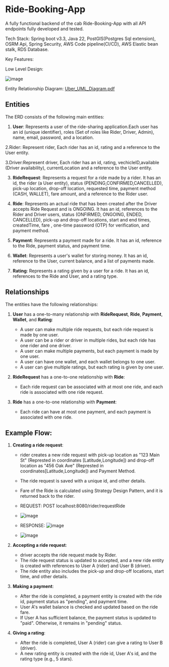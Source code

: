 # Ride-Booking-App
A fully functional backend of the cab Ride-Booking-App with all API endpoints fully developed and tested.

Tech Stack: Spring boot v3.3, Java 22, PostGIS(Postgres Sql extension), OSRM Api, Spring Security, AWS Code pipeline(CI/CD), AWS Elastic bean stalk, RDS Database.

Key Features:


Low Level Design:

![image](https://github.com/user-attachments/assets/1d504c2a-4db0-4978-845b-1b8452015d04)

Entity Relationship Diagram:
[Uber_UML_Diagram.pdf](https://github.com/user-attachments/files/16875695/Uber_UML_Diagram.pdf)

## Entities

The ERD consists of the following main entities:

1. **User**: Represents a user of the ride-sharing application.Each user has an id (unique identifier), roles (Set of roles like Rider, Driver, Admin), name, email, password, and a location.

2.Rider: Represent rider, Each rider has an id, rating and a reference to the User entity.

3.Driver:Represent driver, Each rider has an id, rating, vechicleID,available (Driver availability), currentLocation and a reference to the User entity.

3. **RideRequest**: Represents a request for a ride made by a rider. It has an id, the rider (a User entity), status (PENDING,CONFIRMED,CANCELLED), pick-up location, drop-off location, requested time, payment method (CASH, WALLET), fare amount, and a reference to the Rider user.

4. **Ride**: Represents an actual ride that has been created after the Driver accepts Ride Request and is ONGOING.
It has an id, references to the Rider and Driver users, status (ONFIRMED, ONGOING, ENDED, CANCELLED), pick-up and drop-off locations, start and end times, createdTime, fare , one-time password (OTP) for verification, and payment method.

6. **Payment**: Represents a payment made for a ride. It has an id, reference to the Ride, payment status, and payment time.

7. **Wallet**: Represents a user's wallet for storing money. It has an id, reference to the User, current balance, and a list of payments made.

8. **Rating**: Represents a rating given by a user for a ride. It has an id, references to the Ride and User, and a rating type.

## Relationships

The entities have the following relationships:

1. **User** has a one-to-many relationship with **RideRequest**, **Ride**, **Payment**, **Wallet**, and **Rating**:
   - A user can make multiple ride requests, but each ride request is made by one user.
   - A user can be a rider or driver in multiple rides, but each ride has one rider and one driver.
   - A user can make multiple payments, but each payment is made by one user.
   - A user can have one wallet, and each wallet belongs to one user.
   - A user can give multiple ratings, but each rating is given by one user.

2. **RideRequest** has a one-to-one relationship with **Ride**:
   - Each ride request can be associated with at most one ride, and each ride is associated with one ride request.

3. **Ride** has a one-to-one relationship with **Payment**:
   - Each ride can have at most one payment, and each payment is associated with one ride.

## Example Flow:

1. **Creating a ride request**:
   - rider creates a new ride request with pick-up location as "123 Main St" (Represted in coordinates [Latitude,Longitude]) and drop-off location as "456 Oak Ave"          (Represted in coordinates[Latitude,Longitude]) and Payment Method.
   - The ride request is saved with a unique id, and other details.
   - Fare of the Ride is calculated using Strategy Design Pattern, and it is returned back to the rider.
   - REQUEST: POST localhost:8080/rider/requestRide
   - ![image](https://github.com/user-attachments/assets/09e45e03-ea66-4fdf-add1-63174a5f9692)
  
   - RESPONSE: ![image](https://github.com/user-attachments/assets/27be01ff-199e-4773-b366-862c40c44522)
   - ![image](https://github.com/user-attachments/assets/bb5791e5-587f-47a7-91e3-4a09ca07a12e)


2. **Accepting a ride request**:
   - driver accepts the ride request made by Rider.
   - The ride request status is updated to accepted, and a new ride entity is created with references to User A (rider) and User B (driver).
   - The ride entity also includes the pick-up and drop-off locations, start time, and other details.
 

3. **Making a payment**:
   - After the ride is completed, a payment entity is created with the ride id, payment status as "pending", and payment time.
   - User A's wallet balance is checked and updated based on the ride fare.
   - If User A has sufficient balance, the payment status is updated to "paid". Otherwise, it remains in "pending" status.

4. **Giving a rating**:
   - After the ride is completed, User A (rider) can give a rating to User B (driver).
   - A new rating entity is created with the ride id, User A's id, and the rating type (e.g., 5 stars).
  

  
